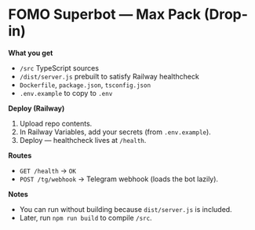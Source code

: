# FOMO Superbot — Max Pack (Drop-in)

**What you get**
- `/src` TypeScript sources
- `/dist/server.js` prebuilt to satisfy Railway healthcheck
- `Dockerfile`, `package.json`, `tsconfig.json`
- `.env.example` to copy to `.env`

**Deploy (Railway)**
1. Upload repo contents.
2. In Railway Variables, add your secrets (from `.env.example`).
3. Deploy — healthcheck lives at `/health`.

**Routes**
- `GET /health` → `OK`
- `POST /tg/webhook` → Telegram webhook (loads the bot lazily).

**Notes**
- You can run without building because `dist/server.js` is included.
- Later, run `npm run build` to compile `/src`.
